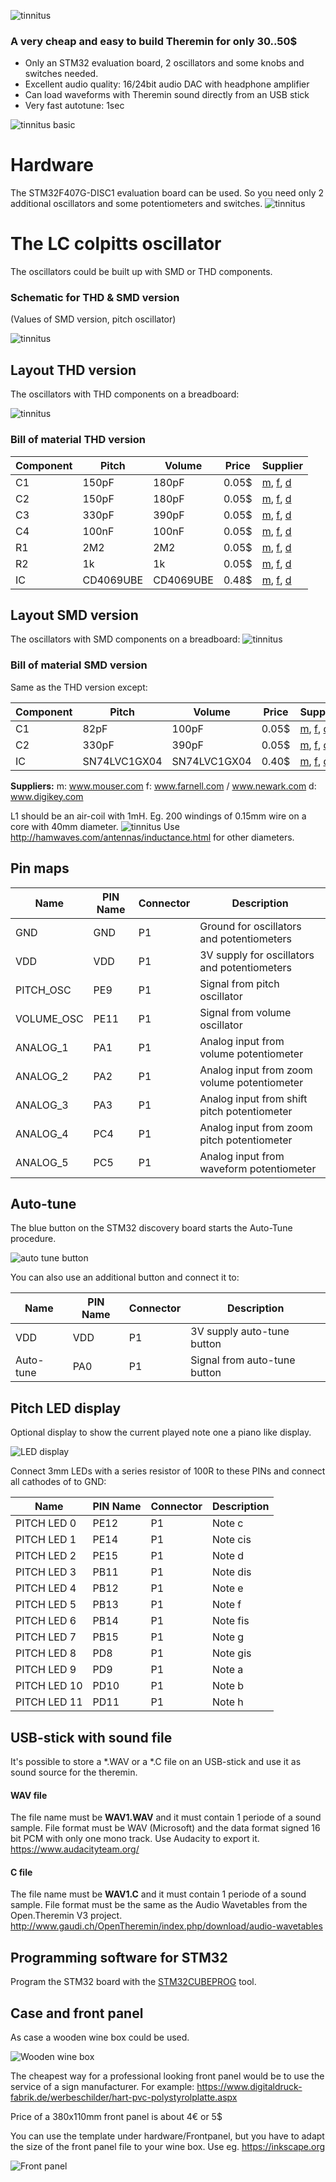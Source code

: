 ![tinnitus](pics/tinnitus_logo.png "logo")

### A very cheap and easy to build Theremin for only 30..50$

* Only an STM32 evaluation board, 2 oscillators and some knobs and switches needed.
* Excellent audio quality: 16/24bit audio DAC with headphone amplifier
* Can load waveforms with Theremin sound directly from an USB stick
* Very fast autotune: 1sec


![tinnitus basic](pics/tinnitus_basic.png "tinnitus basic")

# Hardware
The STM32F407G-DISC1 evaluation board can be used.
So you need only 2 additional oscillators and some potentiometers and switches.
![tinnitus](pics/system.png "System tinnitus theremin")

# The LC colpitts oscillator

The oscillators could be built up with SMD or THD components.

### Schematic for THD & SMD version
(Values of SMD version, pitch oscillator)

![tinnitus](pics/tinnitus_osc_sch.png "tinnitus oscillator schematic")

## Layout THD version
The oscillators with THD components on a breadboard:

![tinnitus](pics/tinnitus_osc_pcb_thd.png "tinnitus oscillator build on a breadboard")

### Bill of material THD version
| Component     | Pitch        | Volume       | Price | Supplier   |
| ------------- | ------------ | ------------ | ----- | ---------- |
| C1            | 150pF         | 180pF        | 0.05$ | [m](http://www.mouser.com), [f](http://www.farnell.com), [d](http://www.digikey.com) |
| C2            | 150pF        | 180pF        | 0.05$ | [m](http://www.mouser.com), [f](http://www.farnell.com), [d](http://www.digikey.com) |
| C3            | 330pF        | 390pF        | 0.05$ | [m](http://www.mouser.com), [f](http://www.farnell.com), [d](http://www.digikey.com) |
| C4            | 100nF        | 100nF        | 0.05$ | [m](http://www.mouser.com), [f](http://www.farnell.com), [d](http://www.digikey.com) |
| R1            | 2M2          | 2M2          | 0.05$ | [m](http://www.mouser.com), [f](http://www.farnell.com), [d](http://www.digikey.com) |
| R2            | 1k           | 1k           | 0.05$ | [m](http://www.mouser.com), [f](http://www.farnell.com), [d](http://www.digikey.com) |
| IC            | CD4069UBE | CD4069UBE | 0.48$ | [m](http://www.mouser.com), [f](http://www.farnell.com), [d](http://www.digikey.com) |


## Layout SMD version
The oscillators with SMD components on a breadboard:
![tinnitus](pics/tinnitus_osc_pcb.png "tinnitus oscillator build on a breadboard")

### Bill of material SMD version
Same as the THD version except:

| Component     | Pitch        | Volume       | Price | Supplier   |
| ------------- | ------------ | ------------ | ----- | ---------- |
| C1            | 82pF         | 100pF        | 0.05$ | [m](http://www.mouser.com), [f](http://www.farnell.com), [d](http://www.digikey.com) |
| C2            | 330pF        | 390pF        | 0.05$ | [m](http://www.mouser.com), [f](http://www.farnell.com), [d](http://www.digikey.com) |
| IC            | SN74LVC1GX04 | SN74LVC1GX04 | 0.40$ | [m](http://www.mouser.com), [f](http://www.farnell.com), [d](http://www.digikey.com) |

**Suppliers:**
m: www.mouser.com
f: www.farnell.com / www.newark.com
d: www.digikey.com

L1 should be an air-coil with 1mH. Eg. 200 windings of 0.15mm wire on a core with 40mm diameter.
![tinnitus](pics/aircoil.png "tinnitus air coild")
Use http://hamwaves.com/antennas/inductance.html for other diameters.







## Pin maps

| Name       | PIN Name | Connector | Description                                    |
| ---------- | -------- | --------- | ---------------------------------------------- |
| GND        | GND      | P1        | Ground for oscillators and potentiometers      |
| VDD        | VDD      | P1        | 3V supply for oscillators and potentiometers   |
| PITCH_OSC  | PE9      | P1        | Signal from pitch oscillator                   |
| VOLUME_OSC | PE11     | P1        | Signal from volume oscillator                  |
| ANALOG_1   | PA1      | P1        | Analog input from volume potentiometer         |
| ANALOG_2   | PA2      | P1        | Analog input from zoom volume potentiometer    |
| ANALOG_3   | PA3      | P1        | Analog input from shift pitch potentiometer    |
| ANALOG_4   | PC4      | P1        | Analog input from zoom pitch potentiometer     |
| ANALOG_5   | PC5      | P1        | Analog input from waveform potentiometer       |



## Auto-tune
The blue button on the STM32 discovery board starts the Auto-Tune procedure.

![auto tune button](pics/auto_tune.png "auto tune")

You can also use an additional button and connect it to:

| Name       | PIN Name | Connector | Description                   |
| ---------- | -------- | --------- | ----------------------------- |
| VDD        | VDD      | P1        | 3V supply auto-tune button    |
| Auto-tune  | PA0      | P1        | Signal from auto-tune button  |

## Pitch LED display
Optional display to show the current played note one a piano like display.

![LED display](pics/led_display.png "LED display")

Connect 3mm LEDs with a series resistor of 100R to these PINs and connect all
cathodes of to GND:

| Name         | PIN Name | Connector | Description                                    |
| ------------ | -------- | --------- | ------------------------ |
| PITCH LED 0  | PE12     | P1        | Note c                   |
| PITCH LED 1  | PE14     | P1        | Note cis                 |
| PITCH LED 2  | PE15     | P1        | Note d                   |
| PITCH LED 3  | PB11     | P1        | Note dis                 |
| PITCH LED 4  | PB12     | P1        | Note e                   |
| PITCH LED 5  | PB13     | P1        | Note f                   |
| PITCH LED 6  | PB14     | P1        | Note fis                 |
| PITCH LED 7  | PB15     | P1        | Note g                   |
| PITCH LED 8  | PD8      | P1        | Note gis                 |
| PITCH LED 9  | PD9      | P1        | Note a                   |
| PITCH LED 10 | PD10     | P1        | Note b                   |
| PITCH LED 11 | PD11     | P1        | Note h                   |


## USB-stick with sound file
It's possible to store a \*.WAV or a \*.C file on an USB-stick and use it as sound source for the theremin.
#### WAV file
The file name must be **WAV1.WAV** and it must contain 1 periode of a sound sample. File format must be WAV (Microsoft) and the data format signed 16 bit PCM with only one mono track. Use Audacity to export it. https://www.audacityteam.org/ 
#### C file
The file name must be **WAV1.C** and it must contain 1 periode of a sound sample. File format must be the same as the Audio Wavetables from the Open.Theremin V3 project. http://www.gaudi.ch/OpenTheremin/index.php/download/audio-wavetables 


## Programming software for STM32
Program the STM32 board with the [STM32CUBEPROG](http://www.st.com/content/st_com/en/products/development-tools/software-development-tools/stm32-software-development-tools/stm32-programmers/stm32cubeprog.html) tool.

## Case and front panel
As case a wooden wine box could be used.

![Wooden wine box](pics/wine_box.jpg "Wooden wine box")

The cheapest way for a professional looking front panel would be to use the service of a sign manufacturer. For example:
https://www.digitaldruck-fabrik.de/werbeschilder/hart-pvc-polystyrolplatte.aspx

Price of a 380x110mm front panel is about 4€ or 5$

You can use the template under hardware/Frontpanel, but you have to adapt the size of the front panel file to your wine box. Use eg. https://inkscape.org

![Front panel](pics/frontpanel.png "Front panel")

